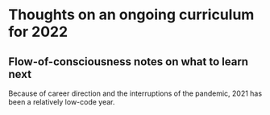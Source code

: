 # Thoughts on an ongoing curriculum for 2022

## Flow-of-consciousness notes on what to learn next

Because of career direction and the interruptions of the pandemic, 2021 has been a relatively low-code year. 
